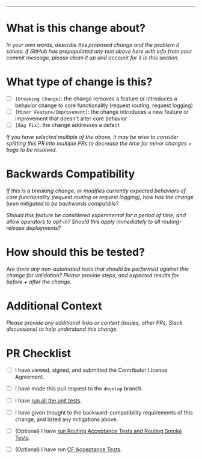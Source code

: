 ---
<!-- Thanks for contributing to 'routing-release'. To speed up the process of reviewing your pull request please provide us with: -->

# What is this change about?

_In your own words, describe this proposed change and the problem it solves. If GitHub has prepopulated any text above here with info from your commit message, please clean it up and account for it in this section._

# What type of change is this?

- [ ] `[Breaking Change]`: the change removes a feature or introduces a behavior change to core functionality (request routing, request logging)
- [ ] `[Minor Feature/Improvement]`:  the change introduces a new feature or improvement that doesn't alter core behavior
- [ ] `[Bug Fix]`: the change addresses a defect

_If you have selected multiple of the above, it may be wise to consider splitting this PR into multiple PRs to decrease the time for minor changes + bugs to be resolved._

# Backwards Compatibility

_If this is a breaking change, or modifies currently expected behaviors of core functionality (request routing or request logging), how has the change been mitigated to be backwards compatible?_

_Should this feature be considered experimental for a period of time, and allow operators to opt-in? Should this apply immediately to all routing-release deployments?_

# How should this be tested?

_Are there any non-automated tests that should be performed against this change for validation? Please provide steps, and expected results for before + after the change._

# Additional Context

_Please provide any additional links or context (issues, other PRs, Slack discussions) to help understand this change._

# PR Checklist
* [ ] I have viewed, signed, and submitted the Contributor License Agreement.
* [ ] I have made this pull request to the `develop` branch.
* [ ] I have [run all the unit tests](https://github.com/cloudfoundry/routing-release#running-unit-and-integration-tests).
* [ ] I have given thought to the backward-compatibility requirements of this change, and listed any mitigations above.
* [ ] (Optional) I have [run Routing Acceptance Tests and Routing Smoke Tests](https://github.com/cloudfoundry/routing-acceptance-tests/tree/e2a5b4eebc7e60615afb10ddbd250c5de73aa9fa#running-test-suites).
* [ ] (Optional) I have run [CF Acceptance Tests](https://github.com/cloudfoundry/cf-acceptance-tests#test-setup).

